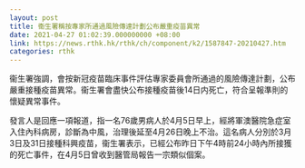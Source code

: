 ```yaml
---
layout: post
title: 衞生署稱按專家所通過風險傳達計劃公布嚴重疫苗異常
date: 2021-04-27 01:02:39.000000000 +08:00
link: https://news.rthk.hk/rthk/ch/component/k2/1587847-20210427.htm
categories: rthk
---
```


衞生署強調，會按新冠疫苗臨床事件評估專家委員會所通過的風險傳達計劃，公布嚴重接種疫苗異常。衞生署會盡快公布接種疫苗後14日内死亡，符合呈報準則的懷疑異常事件。

發言人是回應一項報道，指一名76歲男病人於4月5日早上，經將軍澳醫院急症室入住內科病房，診斷為中風，治理後延至4月26日晚上不治。這名病人分別於3月3日及31日接種科興疫苗，衞生署表示，已經公布昨日下午4時前24小時內所接獲的死亡事件，在4月5日曾收到醫管局報告一宗類似個案。
